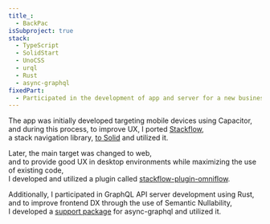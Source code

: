 ```yaml
---
title_:
  - BackPac
isSubproject: true
stack:
  - TypeScript
  - SolidStart
  - UnoCSS
  - urql
  - Rust
  - async-graphql
fixedPart:
  - Participated in the development of app and server for a new business targeting creator business.
---
```


The app was initially developed targeting mobile devices using Capacitor,<br>
and during this process, to improve UX, I ported [Stackflow](https://github.com/daangn/stackflow),<br>
a stack navigation library, [to Solid](https://github.com/daangn/stackflow/pull/473) and utilized it.

Later, the main target was changed to web,<br>
and to provide good UX in desktop environments while maximizing the use of existing code,<br>
I developed and utilized a plugin called [stackflow-plugin-omniflow](https://github.com/contentstech-com/stackflow-plugin-omniflow).

Additionally, I participated in GraphQL API server development using Rust,<br>
and to improve frontend DX through the use of Semantic Nullability,<br>
I developed a [support package](https://github.com/contentstech-com/async-graphql-semantic-nullability) for async-graphql and utilized it.
